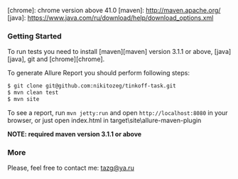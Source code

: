 [chrome]: chrome version above 41.0
[maven]: http://maven.apache.org/
[java]: https://www.java.com/ru/download/help/download_options.xml


### Getting Started

To run tests you need to install [maven][maven] version 3.1.1 or above, [java][java], git and [chrome][chrome].

To generate Allure Report you should perform following steps:

```bash
$ git clone git@github.com:nikitozeg/tinkoff-task.git
$ mvn clean test
$ mvn site
```

To see a report, run `mvn jetty:run` and open `http://localhost:8080` in your browser, or just open index.html in target\site\allure-maven-plugin

**NOTE: required maven version 3.1.1 or above**

### More
 Please, feel free to contact me: tazg@ya.ru
